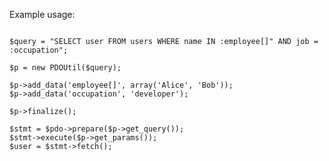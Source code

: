 Example usage:

```require\_once('pdoutil.php');

$query = "SELECT user FROM users WHERE name IN :employee[]" AND job = :occupation";

$p = new PDOUtil($query);

$p->add_data('employee[]', array('Alice', 'Bob'));
$p->add_data('occupation', 'developer');

$p->finalize();

$stmt = $pdo->prepare($p->get_query());
$stmt->execute($p->get_params());
$user = $stmt->fetch();
```





